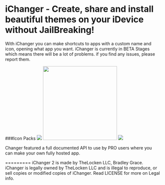 iChanger - Create, share and install beautiful themes on your iDevice without JailBreaking!
=========
With iChanger you can make shortcuts to apps with a custom name and icon, opening what app you want.
iChanger is currently in BETA Stages which means there will be a lot of problems. if you find any issues, please report them.

###Icon Packs
<img src="http://www.lockenfiles.tk/git/novus10demo2.png" width=""> <img src="http://www.lockenfiles.tk/git/flatestdemo3.png" width="240"> <img src="http://www.lockenfiles.tk/git/Demo1.png" width="">

 
Changer featured a full documented API to use by PRO users where you can make your own fully hosted app.
 
 
=========
iChanger 2 is made by TheLocken LLC, Bradley Grace.
iChanger is legally owned by TheLocken LLC and is illegal to reproduce, or sell copies or modified copies of iChanger. Read LICENSE for more on Legal info.
